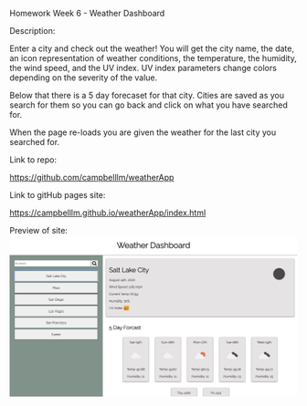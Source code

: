 Homework Week 6 - Weather Dashboard

Description:

Enter a city and check out the weather! You will get the city name, the date, an icon representation of weather conditions, the temperature, the humidity, the wind speed, and the UV index. UV index parameters change colors depending on the severity of the value.

Below that there is a 5 day forecaset for that city. Cities are saved as you search for them so you can go back and click on what you have searched for.

When the page re-loads you are given the weather for the last city you searched for. 

Link to repo:

https://github.com/campbelllm/weatherApp

Link to gitHub pages site:

https://campbelllm.github.io/weatherApp/index.html

Preview of site:
![Weather Dashboard Preview](./Assets/hwScreenshot.png)


